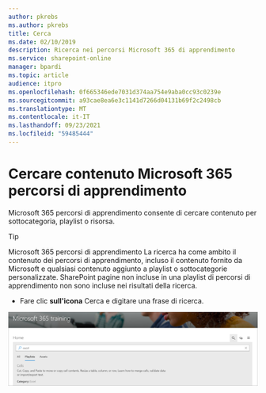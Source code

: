 ```yaml
---
author: pkrebs
ms.author: pkrebs
title: Cerca
ms.date: 02/10/2019
description: Ricerca nei percorsi Microsoft 365 di apprendimento
ms.service: sharepoint-online
manager: bpardi
ms.topic: article
audience: itpro
ms.openlocfilehash: 0f665346ede7031d374aa754e9aba0cc93c0239e
ms.sourcegitcommit: a93cae8ea6e3c1141d7266d04131b69f2c2498cb
ms.translationtype: MT
ms.contentlocale: it-IT
ms.lasthandoff: 09/23/2021
ms.locfileid: "59485444"
---
```

# <a name="search-for-microsoft-365-learning-pathways-content"></a>Cercare contenuto Microsoft 365 percorsi di apprendimento

Microsoft 365 percorsi di apprendimento consente di cercare contenuto per sottocategoria, playlist o risorsa. 

> [!TIP]
> Microsoft 365 percorsi di apprendimento La ricerca ha come ambito il contenuto dei percorsi di apprendimento, incluso il contenuto fornito da Microsoft e qualsiasi contenuto aggiunto a playlist o sottocategorie personalizzate. SharePoint pagine non incluse in una playlist di percorsi di apprendimento non sono incluse nei risultati della ricerca.     

- Fare clic **sull'icona** Cerca e digitare una frase di ricerca. 

![Ricerca](media/cg-search.png)

